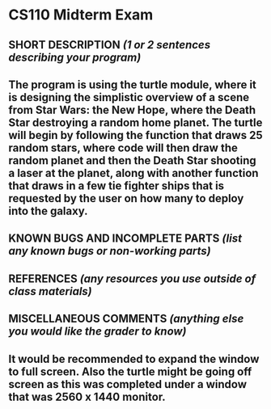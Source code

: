 # CS110 Midterm Exam

## SHORT DESCRIPTION *(1 or 2 sentences describing your program)*
## The program is using the turtle module, where it is designing the simplistic overview of a scene from Star Wars: the New Hope, where the Death Star destroying a random home planet.  The turtle will begin by following the function that draws 25 random stars, where code will then draw the random planet and then the Death Star shooting a laser at the planet, along with another function that draws in a few tie fighter ships that is requested by the user on how many to deploy into the galaxy.

## KNOWN BUGS AND INCOMPLETE PARTS *(list any known bugs or non-working parts)*

## REFERENCES *(any resources you use outside of class materials)*

## MISCELLANEOUS COMMENTS *(anything else you would like the grader to know)*
## It would be recommended to expand the window to full screen.  Also the turtle might be going off screen as this was completed under a window that was 2560 x 1440 monitor.